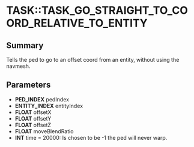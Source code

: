 # TASK::TASK_GO_STRAIGHT_TO_COORD_RELATIVE_TO_ENTITY

## Summary
Tells the ped to go to an offset coord from an entity, without using the navmesh.

## Parameters
* **PED_INDEX** pedIndex
* **ENTITY_INDEX** entityIndex
* **FLOAT** offsetX
* **FLOAT** offsetY
* **FLOAT** offsetZ
* **FLOAT** moveBlendRatio
* **INT** time = 20000: Is chosen to be -1 the ped will never warp.